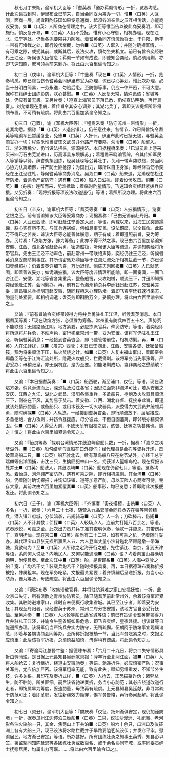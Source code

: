<!-- { "loadSidebar": true } -->
　　秋七月丁未朔，谕军机大臣等：『耆英奏「遵办羁縻情形」一折，览奏均悉。计此次谕旨到时，伊里布业已前来，自当会同妥为筹办一切，惟■〈口英〉人叵测，面商一层，尚宜斟酌该国如果专意通商，祗须各派亲信之员互相传话，亦能商议妥协。如■〈口英〉人所商在情理之中，该大臣等惟当告以彼此商妥奏明，即可施行。倘反复开导，■〈口英〉人仍不受抚，惟有小心守御，相机办理。现在江北、江宁等处，仍当各扼要隘并力防难。着耆英会同齐慎激励将士，于丹阳、新丰一带有可堵截之处，即行设伏堵截，勿令■〈口英〉人窜入；并随时确探军情，一有可乘之隙，或扼其前、或断其后，设法火攻，慎勿坐失机宜。前已有旨令奕经驻札王江泾，听候该大臣信息；羁縻一节如有成说，即速知会奕经。倘必须用剿，亦即飞速知照，庶可领兵前来剿办。将此由六百里谕令知之』。

　　初二日（戊申），谕军机大臣等：『牛鉴奏「现在■〈口英〉人情形」一折，览奏均悉。昨已降旨饬令耆英会同伊里布妥为办理，谅已尽心筹划。惟此次办理，必当十分明白简易，一劳永逸，勿贻后患。至防御等事，仍应一律严密，不可大意。据称在籍绅士团练协防，朕心甚慰。■〈口英〉人反复无常，情殊诡谲；省城等处，仍应有备无患。又另片奏：「遵查上海官员下落已悉，仍俟查访明确，再行具奏」。刘允孝现在患病，着传旨令其安心调养；其湖北兵丁，着即交该提督所带将领布置，不可稍有疏虞。将此由六百里加紧谕令知之』。

　　初三日（己酉），谕〔军机大臣等〕：『程矞釆奏「防守苏州一带情形」一折，览奏均悉。据称「■〈口英〉人退出镇江，仍任意往来」各情节，昨已降旨饬令耆英等晓谕军民暂缓复业，免堕■〈口英〉人奸计。伊里布此时已抵无锡，与耆英会商妥办一切；程矞釆惟当督饬文武员弁分路严守要隘，勿令■〈口英〉船窜入。江、浙米贩稀少，仍当设法招徕，源源接济。本日据程楙釆奏：「已派员赴上游采买米四万石由芜湖进口，历高淳县东坝解苏」；着程矞釆晓谕官绅，令其传知军民人等镇静以待。绅耆劝捐团练，经吴廷琛等公募壮丁，关厢一带声势联络，务当同心协力认真堵御，并严防土匪抢掠；为国出力，即所以自卫身家。昨经降旨饬令奕经在王江泾驻札，静候耆英等商办消息。吴淞口■〈口英〉船未退，尤渤现在松江府防堵，着谕令严密防守；遇有■〈口英〉船入口滋扰，即着设伏攻击。倘■〈口英〉■〈舟宗〉连帮而来，势难抵敌；着临时酌量情形，飞速知会奕经赶紧拨兵应援。又另折奏：「现将折报等项设法改道遄行」等语；着照所议办理。将此由六百里谕令知之』。

　　初五日（辛亥），谕军机大臣等：『耆英等奏「■〈口英〉人披猖情形」，览奏忿恨之至。前有旨谕知该大臣等妥筹商办；现据奏称：「已由无锡前赴丹阳。■〈口英〉人业已西驶，即可赶赴江宁善定大局」等语。两载以来，沿海生民突遭蹂躏，朕心实有所不忍。与其兵连祸结，何如息事安民，设法羁縻，以全民命。此朕万不得已之苦衷，谅该大臣等必能善体朕意，期于有成；着即遵照前旨，妥为筹办。另片奏：「敌焰方张，豫为筹备」；此亦不得不然之事。现已由六百里加紧谕知安徽、江西、湖北各省赶备兵勇、密造船筏，听候该大臣等调遣。并谕知奕经将所带官兵，先由王江泾不动声色，前赴常州一带联络声势，奕经仍驻王江泾，听候耆英消息妥商防剿事宜。其所请密派郑鼎臣等于江海汇流处所相机拦截一节，亦已谕知奕经照办；仍着耆英详细飞咨，万勿迟误。倘陈志刚回报■〈口英〉人已就范围，即着善议妥办；如诡谲披猖，该大臣等度非情理所能喻，即一面奏闻，一面飞咨江西、安徽、湖北等省各集重兵，整备船筏，火攻炮械，顺流压下，并迅即知照奕经驰赴江苏，会同剿办。再，前有旨令潮州镇总兵李廷钰迅赴江苏，交耆英差委；建昌镇总兵桂明迅赴安徽，随同程楙釆办理防堵。着即飞咨李廷钰速行来苏，酌量何处紧要，即相机调遣；耆英务即斟酌万全，妥慎办理。将此由六百里谕令知之』。

　　又谕：『前有旨谕令奕经带领得力将弁兵勇驻札王江泾，听候耆英消息。本日据耆英等奏：「现在敌焰方张，必须豫为筹备。常州虽有防兵四百五十名，声势究不能联络；无锡路通江阴，地方紧要，必应拣派官兵，俾资防守」等语。着奕经即将所派将弁兵勇，不动声色，密行移至常州一带，妥为安置。该将军仍驻札王江泾，听候耆英消息；一经接到耆英咨会，即飞速管带前往，相机防剿。再，■〈口英〉人在江肆扰，联■〈舟宗〉西驶；本日已饬湖北、江西、安徽各督、抚密备船筏，豫为将来顺流下压，纵火焚烧之计。如■〈口英〉人复由福山窜出，着即密令郑鼎臣等在于江海汇流处所，隐藏火攻船只，拦截痛剿。该将军务当先事豫筹，严密妥办；毋稍张皇，亦无误机宜，是为至要。如能堵剿成功，岂非奕经之懋绩欤？将此由六百里谕令知之』。

　　又谕：『本日据耆英奏：「■〈口英〉船西驶，渐至浦口、仪征」等语。现在敌焰方张，倘竟泝流而上，深恐扰及沿江各省；因思江面究非海洋可比，若从安徽之安庆、江西之九江、湖北之武昌、汉阳各集重兵，多备船只、枪炮及火攻器具顺流压下，则彼在下风，其势易于焚击。着安徽、江西、湖北各督、抚接奉此旨，即迅就该处情形酌量，或备船只、或用木筏及一切火攻器具，派委得力文武员弁统领兵勇，随时确探■〈口英〉人纵迹。一经接到耆英咨会，即行顺流放下，层层接应，多备枪炮，合力攻剿；并饬令互援应，毋分彼此，不但自固藩离，即邻境亦藉资保卫。倘■〈口英〉人得受大创，不致天堑有阻梗之虞，该督、抚等之功甚伟也。勉之！慎之！将此由六百里加紧谕令知之』。

　　又谕：『怡良等奏「探明台湾情形并鼓浪屿留船只数」一折，据奏：「嘉义之树苓湖外，■〈口英〉船勾结草鸟匪船在口外窥伺；经代理县易金杓等督兵开炮，击破草鸟船二只，■〈口英〉船开驶北去。续有草鸟船八只在树苓湖外，亦经千总李瑞麟等出洋围捕，击沈三只，生擒匪犯林山一名，捞获洋人盔帽鸟枪。现在探报该处并无■〈口英〉船驶入，其鼓浪屿■〈口英〉船现在仍留七只」等语。览奏均悉。着怡良、刘鸿翱严密防范，遇有可乘之隙，即行相机进剿。其台湾■〈口英〉船，仍着随时确切探报；并饬知该镇、道等加意严防，毋以天险人心两者可恃，稍存大意。其前次由六百里加紧覆奏■〈口英〉船事形，均已览悉；着即附此次报便发还。将此谕令知之』。 

　　初六日（壬子），谕〔军机大臣等〕：『齐慎奏「夤夜摸椿，击杀■〈口英〉人多名」一折，据奏：「六月二十七夜，随营从九品郭藩会同县丞齐在镕等带领精兵，潜入镇江府城，分伏暗袭，击毙骑马■〈口英〉人一名；刀砍棒击，伤毙■〈口英〉人不计其数；侦探■〈口英〉人较场点人，连前共打毙八百余名」等语。览奏欣悦，可嘉之至。此次出力员弁兵丁准其查明保奏，候朕一并施恩。其带伤兵丁，查明抚恤。现在京口■〈口英〉船尚有二十二只，如有可乘之机，仍着随时妥办。其代理宝山县张元揆所禀黑人五、六人登岸丈量小沙背迤北至顾隆墩一带海塘，竟欲何为？至■〈口英〉人所称之定海开行之船，先往镇江、南京，复到天津等语，系向何人说及？内地民人，又何以能通晓■〈口英〉语？均着向宝山县确切询明，附便具奏。至此次江中■〈口英〉船，是否即系■〈口英〉人海中驾驶之船？宽、广均若干丈？装载兵炮若干？随时探报具奏。再，本日据德珠布奏称折报被抢，殊属粗率。现在军务吃紧，文报最关紧要；着齐慎嗣后呈递折报，务当小心防范，豫为筹及，毋致疏虞。将此由六百里谕令知之』。

　　又谕：『德珠布奏「收集溃散官兵，并将驻防避难之家口安插抚恤」一折，此次京口失守，所有溃散之青州协防官员，除已随耆英前赴常州外，余着该将军赶紧收集。其驻防避难家口，此时自未便概行收集省城。其已至江宁者，即着妥为安抚；其现至丹阳者，现经耆英于苏州、常州二府分饬安插，该地方官自必妥行抚恤。至另片奏：■〈口英〉人火轮等船已逼省城等语；前已有旨谕令耆英带领得力兵弁驻札王江泾，并谕令牛鉴省城如果危急，即飞咨奕经，星夜赴援。想该督等自能遵照办理。该将军仍当严饬兵弁实力防守，无稍疏懈。伍朗阿于防堵事宜现属谙悉，即着与各旗协领会同筹办。至所称折报被劫一节，当此军务吃紧之时，文报尤应慎重；此后该将军折报，总须慎益加慎，毋得稍有疏虞。将此谕令知之』。

　　又谕：『寄谕两江总督牛鉴：据德珠布奏：「六月二十九日，将京口失守情形具折由驿驰递。是日据上元县知县吴廷献禀报：驿卒行至北河江面，被■〈口英〉人将人船抢去；复行缮折，绕道由安徽驰奏」等语。驰递折件，必应慎密严防；况事关军务，尤应倍加严密。该将军粗率无能，致有此失；祗知另缮重发，不知节外生枝，许多关系。且印花及奏折式样，■〈口英〉人抢去，正恐描摹诈伪；诸弊丛生，防不胜防，所关匪细。嗣后该省驰递奏折，务当小心防范；其必应绕道改道行走者，即饬属早为筹度，妥速酌量，毋致再有疏虞。上元县知县吴廷献，非寻常疏于防范可比；着即革职，发往新疆效力赎罪，俟军务告竣，再行奏闻起解。将此谕令知之』。

　　初七日（癸丑），谕军机大臣等：『麟庆奏「仪征、扬州渐俱安定，现仍加谨防堵」一折，据奏瓜州江边停泊三桅船■〈口英〉二只，仪征沙漫洲、礼祀洲、老河影各泊火轮船一只，其金、焦两山上下共泊■〈口英〉船六十余只，瓜洲口及仪征洲上各有大船三只，现已设法将水路拦截并于旱路要隘穵坑设伏；并发仓平粜，慰谕居民，地方渐已安定」等语。所办甚好。所有团练壮勇之知事王英秀、知县彭以竺、署监掣同知陈延恩等各团练壮勇或数百名、或千余名协同守城，或率同委员绅士抚慰居民，均属出力可嘉。……将此由六百里谕令知之』。

